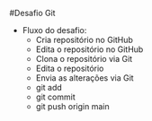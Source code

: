 #Desafio Git

- Fluxo do desafio:
  - Cria repositório no GitHub
  - Edita o repositório no GitHub
  - Clona o repositório via Git
  - Edita o repositório 
  - Envia as alterações via Git 
  - git add
  - git commit
  - git push origin main